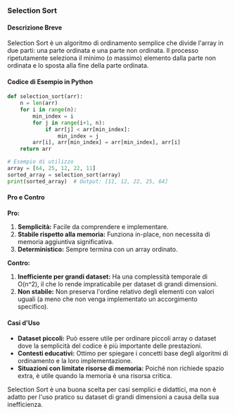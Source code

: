 ### Selection Sort

#### Descrizione Breve
Selection Sort è un algoritmo di ordinamento semplice che divide l'array in due parti: una parte ordinata e una parte non ordinata. Il processo ripetutamente seleziona il minimo (o massimo) elemento dalla parte non ordinata e lo sposta alla fine della parte ordinata.

#### Codice di Esempio in Python
```python
def selection_sort(arr):
    n = len(arr)
    for i in range(n):
        min_index = i
        for j in range(i+1, n):
            if arr[j] < arr[min_index]:
                min_index = j
        arr[i], arr[min_index] = arr[min_index], arr[i]
    return arr

# Esempio di utilizzo
array = [64, 25, 12, 22, 11]
sorted_array = selection_sort(array)
print(sorted_array)  # Output: [11, 12, 22, 25, 64]
```

#### Pro e Contro

**Pro:**
1. **Semplicità:** Facile da comprendere e implementare.
2. **Stabile rispetto alla memoria:** Funziona in-place, non necessita di memoria aggiuntiva significativa.
3. **Deterministico:** Sempre termina con un array ordinato.

**Contro:**
1. **Inefficiente per grandi dataset:** Ha una complessità temporale di O(n^2), il che lo rende impraticabile per dataset di grandi dimensioni.
2. **Non stabile:** Non preserva l'ordine relativo degli elementi con valori uguali (a meno che non venga implementato un accorgimento specifico).

#### Casi d'Uso
- **Dataset piccoli:** Può essere utile per ordinare piccoli array o dataset dove la semplicità del codice è più importante delle prestazioni.
- **Contesti educativi:** Ottimo per spiegare i concetti base degli algoritmi di ordinamento e la loro implementazione.
- **Situazioni con limitate risorse di memoria:** Poiché non richiede spazio extra, è utile quando la memoria è una risorsa critica.

Selection Sort è una buona scelta per casi semplici e didattici, ma non è adatto per l'uso pratico su dataset di grandi dimensioni a causa della sua inefficienza.